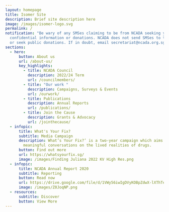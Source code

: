 ```yaml
---
layout: homepage
title: Isomer Site
description: Brief site description here
image: /images/isomer-logo.svg
permalink: /
notification: "Be wary of any SMSes claiming to be from NCADA seeking your
  confidential information or donations. NCADA does not send SMSes to the public
  or seek public donations. If in doubt, email secretariat@ncada.org.sg. "
sections:
  - hero:
      button: About us
      url: /about-us/
      key_highlights:
        - title: NCADA Council
          description: 2022/24 Term
          url: /councilmembers/
        - title: "Our work "
          description: Campaigns, Surveys & Events
          url: /ourwork/
        - title: Publications
          description: Annual Reports
          url: /publications/
        - title: Join the Cause
          description: Grants & Advocacy
          url: /jointhecause/
  - infopic:
      title: What's Your Fix?
      subtitle: Media Campaign
      description: What’s Your Fix?’ is a two-year campaign which aims to spark
        meaningful conversations on the lived realities of drugs.
      button: Find out more
      url: https://whatsyourfix.sg/
      image: /images/Finding Juliana 2022 KV High Res.png
  - infopic:
      title: NCADA Annual Report 2020
      subtitle: Reporting
      button: Read now
      url: https://drive.google.com/file/d/1VWy56iwIgDVyKOBpZdwX-lXThTe5wv_v/view?usp=sharing
      image: /images/Z0JoqNP.png
  - resources:
      subtitle: Discover
      button: View More
---
```

